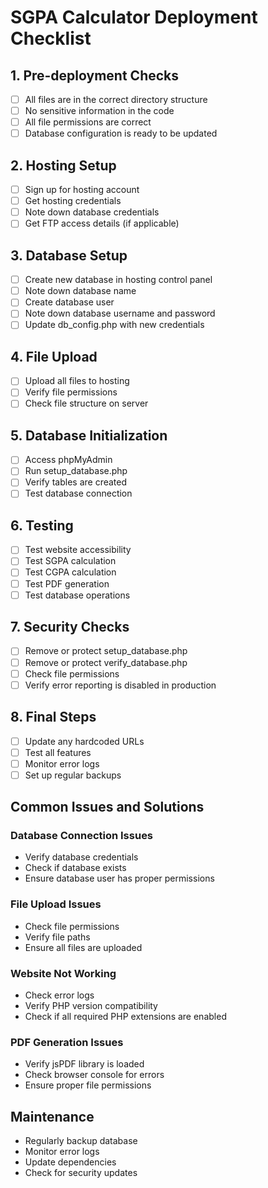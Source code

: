 # SGPA Calculator Deployment Checklist

## 1. Pre-deployment Checks
- [ ] All files are in the correct directory structure
- [ ] No sensitive information in the code
- [ ] All file permissions are correct
- [ ] Database configuration is ready to be updated

## 2. Hosting Setup
- [ ] Sign up for hosting account
- [ ] Get hosting credentials
- [ ] Note down database credentials
- [ ] Get FTP access details (if applicable)

## 3. Database Setup
- [ ] Create new database in hosting control panel
- [ ] Note down database name
- [ ] Create database user
- [ ] Note down database username and password
- [ ] Update db_config.php with new credentials

## 4. File Upload
- [ ] Upload all files to hosting
- [ ] Verify file permissions
- [ ] Check file structure on server

## 5. Database Initialization
- [ ] Access phpMyAdmin
- [ ] Run setup_database.php
- [ ] Verify tables are created
- [ ] Test database connection

## 6. Testing
- [ ] Test website accessibility
- [ ] Test SGPA calculation
- [ ] Test CGPA calculation
- [ ] Test PDF generation
- [ ] Test database operations

## 7. Security Checks
- [ ] Remove or protect setup_database.php
- [ ] Remove or protect verify_database.php
- [ ] Check file permissions
- [ ] Verify error reporting is disabled in production

## 8. Final Steps
- [ ] Update any hardcoded URLs
- [ ] Test all features
- [ ] Monitor error logs
- [ ] Set up regular backups

## Common Issues and Solutions

### Database Connection Issues
- Verify database credentials
- Check if database exists
- Ensure database user has proper permissions

### File Upload Issues
- Check file permissions
- Verify file paths
- Ensure all files are uploaded

### Website Not Working
- Check error logs
- Verify PHP version compatibility
- Check if all required PHP extensions are enabled

### PDF Generation Issues
- Verify jsPDF library is loaded
- Check browser console for errors
- Ensure proper file permissions

## Maintenance
- Regularly backup database
- Monitor error logs
- Update dependencies
- Check for security updates 